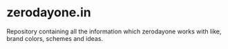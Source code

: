 # zerodayone.in
Repository containing all the information which zerodayone works with like, brand colors, schemes and ideas.

